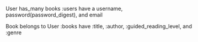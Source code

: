 User has_many books
:users have a username, password(password_digest), and email

Book belongs to User
:books have :title, :author, :guided_reading_level, and :genre
